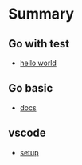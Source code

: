# Summary

## Go with test

* [hello world](gotest/001.helloworld.md)

## Go basic

* [docs](gobasic/001.doc.md)

## vscode

* [setup](vscode/001.setup.md)
